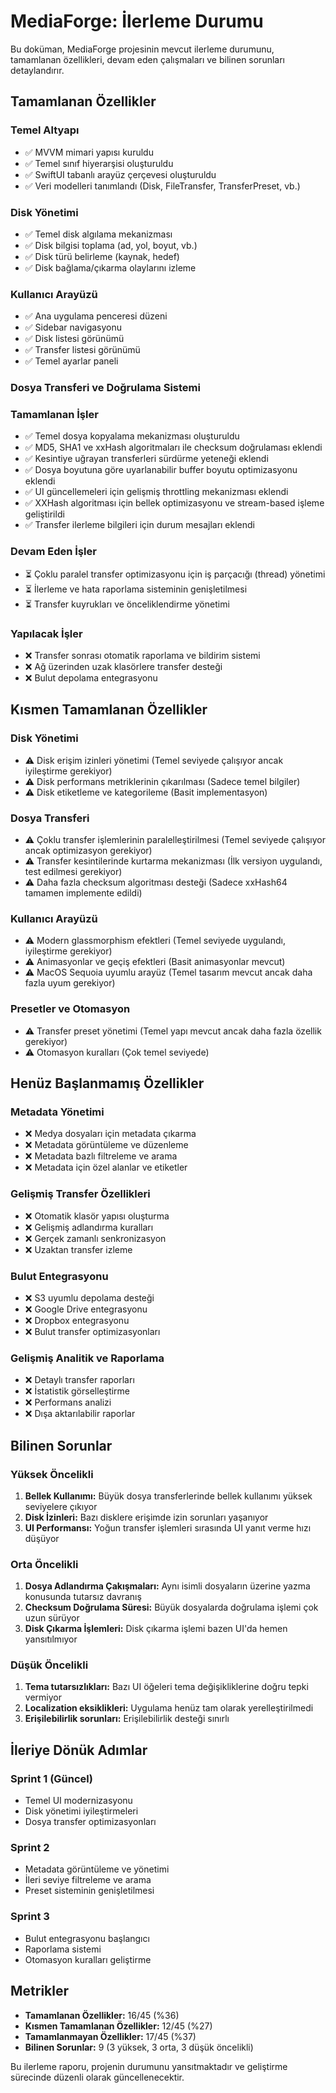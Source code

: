 # MediaForge: İlerleme Durumu

Bu doküman, MediaForge projesinin mevcut ilerleme durumunu, tamamlanan özellikleri, devam eden çalışmaları ve bilinen sorunları detaylandırır.

## Tamamlanan Özellikler

### Temel Altyapı
- ✅ MVVM mimari yapısı kuruldu
- ✅ Temel sınıf hiyerarşisi oluşturuldu
- ✅ SwiftUI tabanlı arayüz çerçevesi oluşturuldu
- ✅ Veri modelleri tanımlandı (Disk, FileTransfer, TransferPreset, vb.)

### Disk Yönetimi
- ✅ Temel disk algılama mekanizması 
- ✅ Disk bilgisi toplama (ad, yol, boyut, vb.)
- ✅ Disk türü belirleme (kaynak, hedef)
- ✅ Disk bağlama/çıkarma olaylarını izleme

### Kullanıcı Arayüzü
- ✅ Ana uygulama penceresi düzeni
- ✅ Sidebar navigasyonu
- ✅ Disk listesi görünümü
- ✅ Transfer listesi görünümü
- ✅ Temel ayarlar paneli

### Dosya Transferi ve Doğrulama Sistemi

### Tamamlanan İşler
- ✅ Temel dosya kopyalama mekanizması oluşturuldu
- ✅ MD5, SHA1 ve xxHash algoritmaları ile checksum doğrulaması eklendi
- ✅ Kesintiye uğrayan transferleri sürdürme yeteneği eklendi
- ✅ Dosya boyutuna göre uyarlanabilir buffer boyutu optimizasyonu eklendi
- ✅ UI güncellemeleri için gelişmiş throttling mekanizması eklendi
- ✅ XXHash algoritması için bellek optimizasyonu ve stream-based işleme geliştirildi
- ✅ Transfer ilerleme bilgileri için durum mesajları eklendi

### Devam Eden İşler
- ⏳ Çoklu paralel transfer optimizasyonu için iş parçacığı (thread) yönetimi
- ⏳ İlerleme ve hata raporlama sisteminin genişletilmesi
- ⏳ Transfer kuyrukları ve önceliklendirme yönetimi

### Yapılacak İşler
- ❌ Transfer sonrası otomatik raporlama ve bildirim sistemi
- ❌ Ağ üzerinden uzak klasörlere transfer desteği
- ❌ Bulut depolama entegrasyonu

## Kısmen Tamamlanan Özellikler

### Disk Yönetimi
- ⚠️ Disk erişim izinleri yönetimi (Temel seviyede çalışıyor ancak iyileştirme gerekiyor)
- ⚠️ Disk performans metriklerinin çıkarılması (Sadece temel bilgiler)
- ⚠️ Disk etiketleme ve kategorileme (Basit implementasyon)

### Dosya Transferi
- ⚠️ Çoklu transfer işlemlerinin paralelleştirilmesi (Temel seviyede çalışıyor ancak optimizasyon gerekiyor)
- ⚠️ Transfer kesintilerinde kurtarma mekanizması (İlk versiyon uygulandı, test edilmesi gerekiyor)
- ⚠️ Daha fazla checksum algoritması desteği (Sadece xxHash64 tamamen implemente edildi)

### Kullanıcı Arayüzü
- ⚠️ Modern glassmorphism efektleri (Temel seviyede uygulandı, iyileştirme gerekiyor)
- ⚠️ Animasyonlar ve geçiş efektleri (Basit animasyonlar mevcut)
- ⚠️ MacOS Sequoia uyumlu arayüz (Temel tasarım mevcut ancak daha fazla uyum gerekiyor)

### Presetler ve Otomasyon
- ⚠️ Transfer preset yönetimi (Temel yapı mevcut ancak daha fazla özellik gerekiyor)
- ⚠️ Otomasyon kuralları (Çok temel seviyede)

## Henüz Başlanmamış Özellikler

### Metadata Yönetimi
- ❌ Medya dosyaları için metadata çıkarma
- ❌ Metadata görüntüleme ve düzenleme
- ❌ Metadata bazlı filtreleme ve arama
- ❌ Metadata için özel alanlar ve etiketler

### Gelişmiş Transfer Özellikleri
- ❌ Otomatik klasör yapısı oluşturma
- ❌ Gelişmiş adlandırma kuralları
- ❌ Gerçek zamanlı senkronizasyon
- ❌ Uzaktan transfer izleme

### Bulut Entegrasyonu
- ❌ S3 uyumlu depolama desteği
- ❌ Google Drive entegrasyonu
- ❌ Dropbox entegrasyonu
- ❌ Bulut transfer optimizasyonları

### Gelişmiş Analitik ve Raporlama
- ❌ Detaylı transfer raporları
- ❌ İstatistik görselleştirme
- ❌ Performans analizi
- ❌ Dışa aktarılabilir raporlar

## Bilinen Sorunlar

### Yüksek Öncelikli
1. **Bellek Kullanımı:** Büyük dosya transferlerinde bellek kullanımı yüksek seviyelere çıkıyor
2. **Disk İzinleri:** Bazı disklere erişimde izin sorunları yaşanıyor
3. **UI Performansı:** Yoğun transfer işlemleri sırasında UI yanıt verme hızı düşüyor

### Orta Öncelikli
1. **Dosya Adlandırma Çakışmaları:** Aynı isimli dosyaların üzerine yazma konusunda tutarsız davranış
2. **Checksum Doğrulama Süresi:** Büyük dosyalarda doğrulama işlemi çok uzun sürüyor
3. **Disk Çıkarma İşlemleri:** Disk çıkarma işlemi bazen UI'da hemen yansıtılmıyor

### Düşük Öncelikli
1. **Tema tutarsızlıkları:** Bazı UI öğeleri tema değişikliklerine doğru tepki vermiyor
2. **Localization eksiklikleri:** Uygulama henüz tam olarak yerelleştirilmedi
3. **Erişilebilirlik sorunları:** Erişilebilirlik desteği sınırlı

## İleriye Dönük Adımlar

### Sprint 1 (Güncel)
- Temel UI modernizasyonu
- Disk yönetimi iyileştirmeleri
- Dosya transfer optimizasyonları

### Sprint 2
- Metadata görüntüleme ve yönetimi
- İleri seviye filtreleme ve arama
- Preset sisteminin genişletilmesi

### Sprint 3
- Bulut entegrasyonu başlangıcı
- Raporlama sistemi
- Otomasyon kuralları geliştirme

## Metrikler

- **Tamamlanan Özellikler:** 16/45 (%36)
- **Kısmen Tamamlanan Özellikler:** 12/45 (%27)
- **Tamamlanmayan Özellikler:** 17/45 (%37)
- **Bilinen Sorunlar:** 9 (3 yüksek, 3 orta, 3 düşük öncelikli)

Bu ilerleme raporu, projenin durumunu yansıtmaktadır ve geliştirme sürecinde düzenli olarak güncellenecektir. 